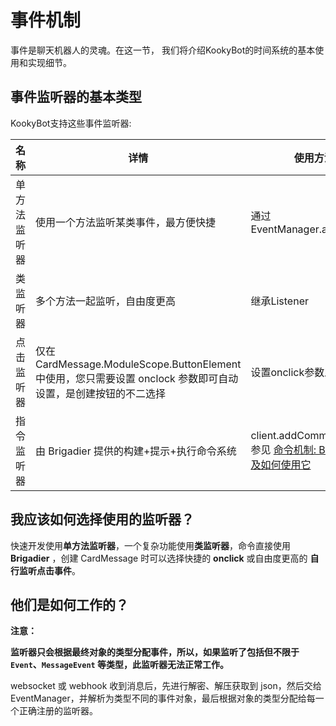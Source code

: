 # 事件机制

事件是聊天机器人的灵魂。在这一节， 我们将介绍KookyBot的时间系统的基本使用和实现细节。

## 事件监听器的基本类型

KookyBot支持这些事件监听器:

| 名称 | 详情 | 使用方法 |
|------|------|----------|
| 单方法监听器 | 使用一个方法监听某类事件，最方便快捷 | 通过 EventManager.addListener |
| 类监听器 | 多个方法一起监听，自由度更高 | 继承Listener |
| 点击监听器 | 仅在 CardMessage.ModuleScope.ButtonElement 中使用，您只需要设置 onclock 参数即可自动设置，是创建按钮的不二选择 | 设置onclick参数即可 |
| 指令监听器 | 由 Brigadier 提供的构建+提示+执行命令系统 | client.addCommand<br/>参见 [命令机制: Brigadier 以及如何使用它](../command) |

## 我应该如何选择使用的监听器？

快速开发使用**单方法监听器**，一个复杂功能使用**类监听器**，命令直接使用 **Brigadier** ，创建 CardMessage 时可以选择快捷的 **onclick** 或自由度更高的 **自行监听点击事件**。

## 他们是如何工作的？

**注意：**

**监听器只会根据最终对象的类型分配事件，所以，如果监听了包括但不限于 `Event`、`MessageEvent` 等类型，此监听器无法正常工作。**

websocket 或 webhook 收到消息后，先进行解密、解压获取到 json，然后交给 EventManager，并解析为类型不同的事件对象，最后根据对象的类型分配给每一个正确注册的监听器。
